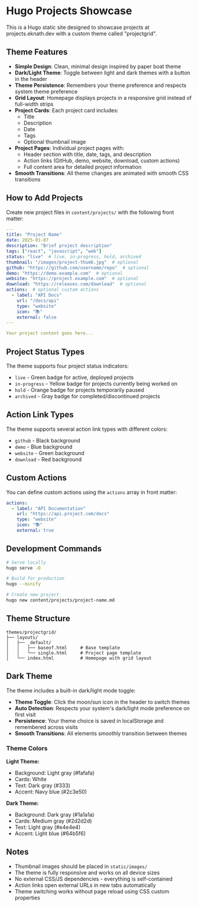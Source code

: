 # Hugo Projects Showcase

This is a Hugo static site designed to showcase projects at projects.eknath.dev with a custom theme called "projectgrid".

## Theme Features

- **Simple Design**: Clean, minimal design inspired by paper boat theme
- **Dark/Light Theme**: Toggle between light and dark themes with a button in the header
- **Theme Persistence**: Remembers your theme preference and respects system theme preference
- **Grid Layout**: Homepage displays projects in a responsive grid instead of full-width strips  
- **Project Cards**: Each project card includes:
  - Title
  - Description
  - Date
  - Tags
  - Optional thumbnail image
- **Project Pages**: Individual project pages with:
  - Header section with title, date, tags, and description
  - Action links (GitHub, demo, website, download, custom actions)
  - Full content area for detailed project information
- **Smooth Transitions**: All theme changes are animated with smooth CSS transitions

## How to Add Projects

Create new project files in `content/projects/` with the following front matter:

```yaml
---
title: "Project Name"
date: 2025-01-07
description: "Brief project description"
tags: ["react", "javascript", "web"]
status: "live"  # live, in-progress, hold, archived
thumbnail: "/images/project-thumb.jpg"  # optional
github: "https://github.com/username/repo"  # optional
demo: "https://demo.example.com"  # optional
website: "https://project.example.com"  # optional
download: "https://releases.com/download"  # optional
actions:  # optional custom actions
  - label: "API Docs"
    url: "/docs/api"
    type: "website"
    icon: "📚"
    external: false
---

Your project content goes here...
```

## Project Status Types

The theme supports four project status indicators:
- `live` - Green badge for active, deployed projects
- `in-progress` - Yellow badge for projects currently being worked on
- `hold` - Orange badge for projects temporarily paused
- `archived` - Gray badge for completed/discontinued projects

## Action Link Types

The theme supports several action link types with different colors:
- `github` - Black background
- `demo` - Blue background  
- `website` - Green background
- `download` - Red background

## Custom Actions

You can define custom actions using the `actions` array in front matter:

```yaml
actions:
  - label: "API Documentation" 
    url: "https://api.project.com/docs"
    type: "website"
    icon: "📚"
    external: true
```

## Development Commands

```bash
# Serve locally
hugo serve -D

# Build for production
hugo --minify

# Create new project
hugo new content/projects/project-name.md
```

## Theme Structure

```
themes/projectgrid/
├── layouts/
│   ├── _default/
│   │   ├── baseof.html     # Base template
│   │   └── single.html     # Project page template
│   └── index.html          # Homepage with grid layout
```

## Dark Theme

The theme includes a built-in dark/light mode toggle:

- **Theme Toggle**: Click the moon/sun icon in the header to switch themes
- **Auto Detection**: Respects your system's dark/light mode preference on first visit
- **Persistence**: Your theme choice is saved in localStorage and remembered across visits
- **Smooth Transitions**: All elements smoothly transition between themes

### Theme Colors

**Light Theme:**
- Background: Light gray (#fafafa)
- Cards: White
- Text: Dark gray (#333)
- Accent: Navy blue (#2c3e50)

**Dark Theme:**
- Background: Dark gray (#1a1a1a) 
- Cards: Medium gray (#2d2d2d)
- Text: Light gray (#e4e4e4)
- Accent: Light blue (#64b5f6)

## Notes

- Thumbnail images should be placed in `static/images/`
- The theme is fully responsive and works on all device sizes
- No external CSS/JS dependencies - everything is self-contained
- Action links open external URLs in new tabs automatically
- Theme switching works without page reload using CSS custom properties